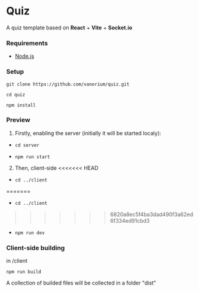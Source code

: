 # Quiz

A quiz template based on **React** + **Vite** + **Socket.io** 

### Requirements

- [Node.js](https://nodejs.org/)

### Setup

`git clone https://github.com/vanorium/quiz.git`

`cd quiz`

`npm install`

### Preview

1. Firstly, enabling the server (initially it will be started localy):

- `cd server`

- `npm run start`


2. Then, client-side
<<<<<<< HEAD
- `cd ../client`

=======

- `cd ../client`

>>>>>>> 6820a8ec5f4ba3dad490f3a62ed6f334ed91cbd3
- `npm run dev`

### Client-side building 

in /client

`npm run build`

A collection of builded files will be collected in a folder "dist"
